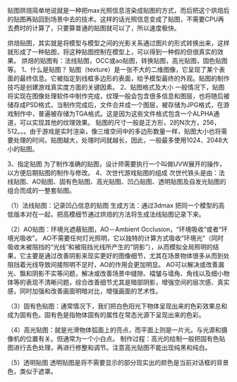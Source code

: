 

贴图烘焙简单地说就是一种把max光照信息渲染成贴图的方式，而后把这个烘焙后的贴图再贴回到场景中去的技术。这样的话光照信息变成了贴图，不需要CPU再去费时的计算了，只要算普通的贴图就可以了，所以速度极快。



烘焙贴图，其实就是将模型与模型之间的光影关系通过图片的形式转换出来，这样就形成了一种贴图，将这种贴图控制在模型上，可以得到一种假的但很真实的效果。
烘焙的贴图有：法线贴图，OCC或ao贴图，转换贴图，高光贴图，固色贴图等。
1、什么是贴图？
贴图（texture）是一张不大的二维图像，它呈现了某个表面的最终信息。它被指定到线框多边形的表面，给予模型最终的外观。贴图的制作技巧是创建游戏真实度方面的关键因素。
2、贴图格式及大小
一般情况下，贴图将实现在图像处理软件中制作完成，纹理一般会包含很多信息和图层，也将随后被储存成PSD格式，当制作完成后，文件合并成一个图层，被存储为JPG格式，在游戏制作中，普遍被存储为TGA格式。这是因为这些文件格式包含一个ALPHA通道，可以实现其他的纹理效果。
贴图的尺寸一般是正方形，2的N次方，256，512。。。由于游戏是实时渲染，像三维空间中的多边形数量一样，贴图大小也将需要处理的时间，贴图越大，处理时间就越长，因此，一般最多使用1024、2048大小的贴图。
 
3、指定贴图
为了制作准确的贴图，设计师需要执行一个叫做UVW展开的操作，以方便后期贴图的制作与修改。
4、次世代游戏贴图的组成
次世代铁头是由：法线贴图、AO贴图、固有色贴图、高光贴图、凹凸贴图、透明贴图及自发光贴图的组合而成的一整套贴图。 




（1）法线贴图：记录凹凸信息的贴图 
生成方法：通过3dmax 把同一个模型的高低版本对在一起，把高模细节通过烘焙的方法将生成法线贴图记录下来。



（2）AO贴图：环境光遮蔽贴图，AO－Ambient Occlusion，“环境吸收”或者“环境光吸收”。 AO不需要任何灯光照明，它以独特的计算方式吸收“环境光”（同时吸收未被阻挡的“光线”和被阻挡光线所产生的“阴影”），从而模拟全局照明的结果，它主要是通过改善阴影来现实更好的图像细节，尤其在场景物体很多从而到处阻挡着光线导致间接照明不足时，AO的作用会更加明显。 AO可以解决或改善漏光、飘和阴影不实等问题，解决或改善场景中缝隙、褶皱与墙角、角线以及细小物体等的表现不清晰问题，综合改善细节尤其是暗部阴影，增强空间的层次感、真实感，同时加强和改善画面明暗对比，增强画面的艺术性。

 
（3）固有色贴图：通常情况下，我们把白色阳光下物体呈现出来的色彩效果总和成为固有色。固有色是指物体固有的属性在常态光源下呈现出来的色彩。 

（4）高光贴图：就是光滑物体弧面上的亮点，而平面上则是一片光。与光源和摄像机的位置有关。但通常为一个小白点。 
制作过程：高光的绘制一般把固有色贴图进行去色处理，再进行修整和调节。注意高光贴图不能出现纯黑和纯白。 
 
（5）透明贴图 
透明贴图是将不需要显示的部分现实出的颜色是当前对话框的背景色，类似于遮罩。 








